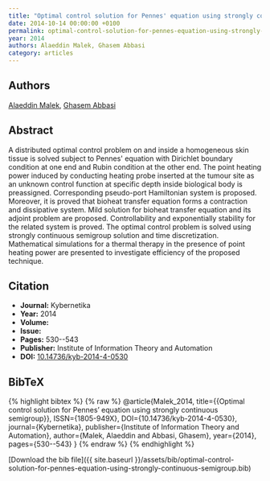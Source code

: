 ```yaml
---
title: "Optimal control solution for Pennes' equation using strongly continuous semigroup"
date: 2014-10-14 00:00:00 +0100
permalink: optimal-control-solution-for-pennes-equation-using-strongly-continuous-semigroup
year: 2014
authors: Alaeddin Malek, Ghasem Abbasi
category: articles
---
```

 
## Authors
[Alaeddin Malek](authors/alaeddin-malek), [Ghasem Abbasi](authors/ghasem-abbasi)
 
## Abstract
A distributed optimal control problem on and inside a homogeneous skin tissue is solved subject to Pennes' equation with Dirichlet boundary condition at one end and Rubin condition at the other end. The point heating power induced by conducting heating probe inserted at the tumour site as an unknown control function at specific depth inside biological body is preassigned. Corresponding pseudo-port Hamiltonian system is proposed. Moreover, it is proved that bioheat transfer equation forms a contraction and dissipative system. Mild solution for bioheat transfer equation and its adjoint problem are proposed. Controllability and exponentially stability for the related system is proved. The optimal control problem is solved using strongly continuous semigroup solution and time discretization. Mathematical simulations for a thermal therapy in the presence of point heating power are presented to investigate efficiency of the proposed technique.
 
## Citation
- **Journal:** Kybernetika
- **Year:** 2014
- **Volume:** 
- **Issue:** 
- **Pages:** 530--543
- **Publisher:** Institute of Information Theory and Automation
- **DOI:** [10.14736/kyb-2014-4-0530](https://doi.org/10.14736/kyb-2014-4-0530)
 
## BibTeX
{% highlight bibtex %}
{% raw %}
@article{Malek_2014,
  title={{Optimal control solution for Pennes’ equation using strongly continuous semigroup}},
  ISSN={1805-949X},
  DOI={10.14736/kyb-2014-4-0530},
  journal={Kybernetika},
  publisher={Institute of Information Theory and Automation},
  author={Malek, Alaeddin and Abbasi, Ghasem},
  year={2014},
  pages={530--543}
}
{% endraw %}
{% endhighlight %}
 
[Download the bib file]({{ site.baseurl }}/assets/bib/optimal-control-solution-for-pennes-equation-using-strongly-continuous-semigroup.bib)
 
